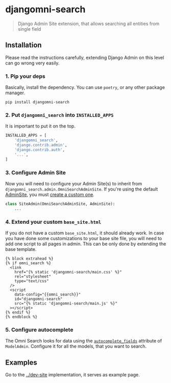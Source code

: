 # djangomni-search

> Django Admin Site extension, that allows searching all entities from single
> field

## Installation

Please read the instructions carefully, extending Django Admin on this level
can go wrong very easily.

### 1. Pip your deps

Basically, install the dependency. You can use `poetry`, or any other package
manager.

```shell
pip install djangomni-search
```

### 2. Put `djangomni_search` into `INSTALLED_APPS`

It is important to put it on the top.

```python
INSTALLED_APPS = [
    'djangomni_search',
    'django.contrib.admin',
    'django.contrib.auth',
    '...',
]
```

### 3. Configure Admin Site

Now you will need to configure your Admin Site(s) to inherit from
`djangomni_search.admin.OmniSearchAdminSite`. If you're using the default
[AdminSite](https://docs.djangoproject.com/en/4.1/ref/contrib/admin/), you must
[create a custom
one](https://docs.djangoproject.com/en/4.1/ref/contrib/admin/#overriding-default-admin-site).

```python
class SiteAdmin(OmniSearchAdminSite, AdminSite):
    ...
```

### 4. Extend your custom `base_site.html`

If you do not have a custom `base_site.html`, it should already work. In case you have done some customizations to your base site file, you will need to add one script to all pages in admin. This can be only done by
extending the base template.

```
{% block extrahead %}
{% if omni_search %}
  <link
    href="{% static 'djangomni-search/main.css' %}"
    rel="stylesheet"
    type="text/css"
  />
  <script
    data-config="{{omni_search}}"
    id="djangomni-search"
    src="{% static 'djangomni-search/main.js' %}"
  ></script>
{% endif %}
{% endblock %}
```

### 5. Configure autocomplete

The Omni Search looks for data using the [`autocomplete_fields`](https://docs.djangoproject.com/en/4.1/ref/contrib/admin/#django.contrib.admin.ModelAdmin.autocomplete_fields) attribute of `ModelAdmin`. Configure it for all the models, that you want to search.

## Examples

Go to the [../dev-site](../dev-site) implementation, it serves as example page.
